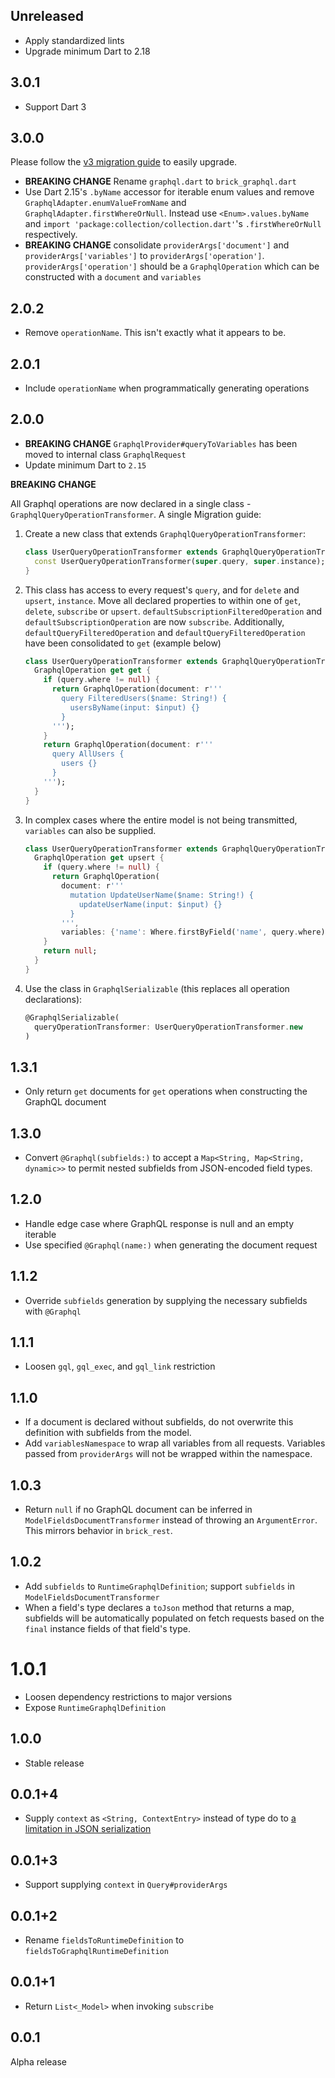 ## Unreleased

* Apply standardized lints
* Upgrade minimum Dart to 2.18

## 3.0.1

* Support Dart 3

## 3.0.0

Please follow the [v3 migration guide](https://github.com/GetDutchie/brick/issues/325) to easily upgrade.

* **BREAKING CHANGE** Rename `graphql.dart` to `brick_graphql.dart`
* Use Dart 2.15's `.byName` accessor for iterable enum values and remove `GraphqlAdapter.enumValueFromName` and `GraphqlAdapter.firstWhereOrNull`. Instead use `<Enum>.values.byName` and `import 'package:collection/collection.dart'`'s `.firstWhereOrNull` respectively.
* **BREAKING CHANGE** consolidate `providerArgs['document']` and `providerArgs['variables']` to `providerArgs['operation']`. `providerArgs['operation']` should be a `GraphqlOperation` which can be constructed with a `document` and `variables`

## 2.0.2

* Remove `operationName`. This isn't exactly what it appears to be.

## 2.0.1

* Include `operationName` when programmatically generating operations

## 2.0.0

* **BREAKING CHANGE** `GraphqlProvider#queryToVariables` has been moved to internal class `GraphqlRequest`
* Update minimum Dart to `2.15`

**BREAKING CHANGE**

All Graphql operations are now declared in a single class - `GraphqlQueryOperationTransformer`. A single  Migration guide:

1. Create a new class that extends `GraphqlQueryOperationTransformer`:
    ```dart
    class UserQueryOperationTransformer extends GraphqlQueryOperationTransformer {
      const UserQueryOperationTransformer(super.query, super.instance);
    }
    ```
1. This class has access to every request's `query`, and for `delete` and `upsert`, `instance`. Move all declared properties to within one of `get`, `delete`, `subscribe` or `upsert`. `defaultSubscriptionFilteredOperation` and `defaultSubscriptionOperation` are now `subscribe`. Additionally, `defaultQueryFilteredOperation` and `defaultQueryFilteredOperation` have been consolidated to `get` (example below)
    ```dart
    class UserQueryOperationTransformer extends GraphqlQueryOperationTransformer {
      GraphqlOperation get get {
        if (query.where != null) {
          return GraphqlOperation(document: r'''
            query FilteredUsers($name: String!) {
              usersByName(input: $input) {}
            }
          ''');
        }
        return GraphqlOperation(document: r'''
          query AllUsers {
            users {}
          }
        ''');
      }
    }
    ```
1. In complex cases where the entire model is not being transmitted, `variables` can also be supplied.
    ```dart
    class UserQueryOperationTransformer extends GraphqlQueryOperationTransformer {
      GraphqlOperation get upsert {
        if (query.where != null) {
          return GraphqlOperation(
            document: r'''
              mutation UpdateUserName($name: String!) {
                updateUserName(input: $input) {}
              }
            ''',
            variables: {'name': Where.firstByField('name', query.where)});
        }
        return null;
      }
    }
    ```
1. Use the class in `GraphqlSerializable` (this replaces all operation declarations):
    ```dart
    @GraphqlSerializable(
      queryOperationTransformer: UserQueryOperationTransformer.new
    )
    ```

## 1.3.1

* Only return `get` documents for `get` operations when constructing the GraphQL document

## 1.3.0

* Convert `@Graphql(subfields:)` to accept a `Map<String, Map<String, dynamic>>` to permit nested subfields from JSON-encoded field types.

## 1.2.0

* Handle edge case where GraphQL response is null and an empty iterable
* Use specified `@Graphql(name:)` when generating the document request

## 1.1.2

* Override `subfields` generation by supplying the necessary subfields with `@Graphql`

## 1.1.1

* Loosen `gql`, `gql_exec`, and `gql_link` restriction

## 1.1.0

* If a document is declared without subfields, do not overwrite this definition with subfields from the model.
* Add `variablesNamespace` to wrap all variables from all requests. Variables passed from `providerArgs` will not be wrapped within the namespace.

## 1.0.3

* Return `null` if no GraphQL document can be inferred in `ModelFieldsDocumentTransformer` instead of throwing an `ArgumentError`. This mirrors behavior in `brick_rest`.

## 1.0.2

* Add `subfields` to `RuntimeGraphqlDefinition`; support `subfields` in `ModelFieldsDocumentTransformer`
* When a field's type declares a `toJson` method that returns a map, subfields will be automatically populated on fetch requests based on the `final` instance fields of that field's type.

# 1.0.1

* Loosen dependency restrictions to major versions
* Expose `RuntimeGraphqlDefinition`

## 1.0.0

* Stable release

## 0.0.1+4

* Supply `context` as `<String, ContextEntry>` instead of type do to [a limitation in JSON serialization](https://stackoverflow.com/a/70538460)

## 0.0.1+3

* Support supplying `context` in `Query#providerArgs`

## 0.0.1+2

* Rename `fieldsToRuntimeDefinition` to `fieldsToGraphqlRuntimeDefinition`

## 0.0.1+1

* Return `List<_Model>` when invoking `subscribe`

## 0.0.1

Alpha release
